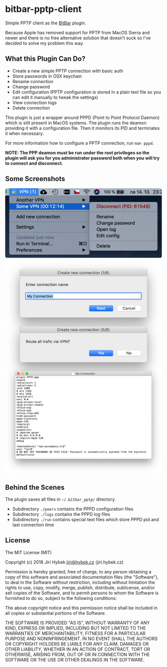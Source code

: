 # bitbar-pptp-client

Simple PPTP client as the [BitBar](https://getbitbar.com) plugin.

Because Apple has removed support for PPTP from MacOS Sierra and newer and there is no free alternative solution that doesn't suck so I've decided to solve my problem this way.

## What this Plugin Can Do?

- Create a new simple PPTP connection with basic auth
- Store passwords in OSX keychain
- Rename connection
- Change password
- Edit configuration (PPTP configuration is stored in a plain text file so you can edit it manually to tweak the settings)
- View connection logs
- Delete connection

This plugin is just a wrapper around PPPD (Point to Point Protocol Daemon) which is still present in MacOS systems. The plugin runs the deamon providing it with a configuration file. Then it monitors its PID and terminates it when necessary.

For more information how to configure a PPTP connection, run `man pppd`.

**NOTE: The PPP deamon must be run under the root privileges so the plugin will ask you for you administrator password both when you will try to connect and disconnect.**

## Some Screenshots

![Screenshots](./screenshots.png)

## Behind the Scenes

The plugin saves all files in `~/.bitbar_pptp/` directory.

- Subdirectory `./peers` contains the PPPD configuration files
- Subdirectory `./logs` contains the PPPD log files
- Subdirectory `./run` contains special text files which store PPPD pid and last connection time

## License

The MIT License (MIT)

Copyright (c) 2018 Jiri Hybek <jiri@hybek.cz> (jiri.hybek.cz)

Permission is hereby granted, free of charge, to any person obtaining a copy of this software and associated documentation files (the "Software"), to deal in the Software without restriction, including without limitation the rights to use, copy, modify, merge, publish, distribute, sublicense, and/or sell copies of the Software, and to permit persons to whom the Software is furnished to do so, subject to the following conditions:

The above copyright notice and this permission notice shall be included in all copies or substantial portions of the Software.

THE SOFTWARE IS PROVIDED "AS IS", WITHOUT WARRANTY OF ANY KIND, EXPRESS OR IMPLIED, INCLUDING BUT NOT LIMITED TO THE WARRANTIES OF MERCHANTABILITY, FITNESS FOR A PARTICULAR PURPOSE AND NONINFRINGEMENT. IN NO EVENT SHALL THE AUTHORS OR COPYRIGHT HOLDERS BE LIABLE FOR ANY CLAIM, DAMAGES OR OTHER LIABILITY, WHETHER IN AN ACTION OF CONTRACT, TORT OR OTHERWISE, ARISING FROM, OUT OF OR IN CONNECTION WITH THE SOFTWARE OR THE USE OR OTHER DEALINGS IN THE SOFTWARE.
